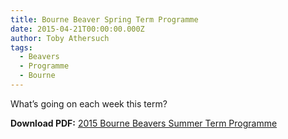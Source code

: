```yaml
---
title: Bourne Beaver Spring Term Programme
date: 2015-04-21T00:00:00.000Z
author: Toby Athersuch
tags:
  - Beavers
  - Programme
  - Bourne
---
```


What’s going on each week this term?

**Download PDF:** [2015 Bourne Beavers Summer Term Programme](/assets/files/news/2015/04/21/2015-Bourne-Beaver-Summer-Term-Programme.pdf)